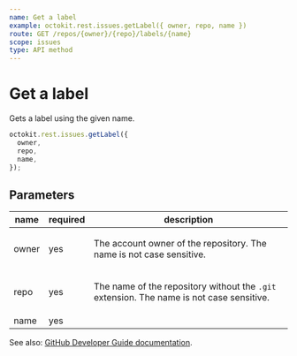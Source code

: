 ```yaml
---
name: Get a label
example: octokit.rest.issues.getLabel({ owner, repo, name })
route: GET /repos/{owner}/{repo}/labels/{name}
scope: issues
type: API method
---
```


# Get a label

Gets a label using the given name.

```js
octokit.rest.issues.getLabel({
  owner,
  repo,
  name,
});
```

## Parameters

<table>
  <thead>
    <tr>
      <th>name</th>
      <th>required</th>
      <th>description</th>
    </tr>
  </thead>
  <tbody>
    <tr><td>owner</td><td>yes</td><td>

The account owner of the repository. The name is not case sensitive.

</td></tr>
<tr><td>repo</td><td>yes</td><td>

The name of the repository without the `.git` extension. The name is not case sensitive.

</td></tr>
<tr><td>name</td><td>yes</td><td>

</td></tr>
  </tbody>
</table>

See also: [GitHub Developer Guide documentation](https://docs.github.com/rest/reference/issues#get-a-label).
